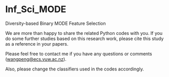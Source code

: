 # Inf_Sci_MODE

Diversity-based Binary MODE Feature Selection

We are more than happy to share the related Python codes with you. If you do some further studies based on this research work, please cite this study as a reference in your papers.

Please feel free to contact me if you have any questions or comments (wangpeng@ecs.vuw.ac.nz).

Also, please change the classifiers used in the codes accordingly.
